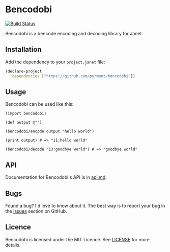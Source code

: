 # Bencodobi

[![Build Status](https://github.com/pyrmont/bencodobi/workflows/build/badge.svg)](https://github.com/pyrmont/bencodobi/actions?query=workflow%3Abuild)

Bencodobi is a bencode encoding and decoding library for Janet.

## Installation

Add the dependency to your `project.janet` file:

```clojure
(declare-project
  :dependencies ["https://github.com/pyrmont/bencodobi"])
```

## Usage

Bencodobi can be used like this:

```
(import bencodobi)

(def output @"")

(bencodobi/encode output "hello world")

(print output) # => "11:hello world"

(bencodobi/decode "13:goodbye world") # => "goodbye world"
```

## API

Documentation for Bencodobi's API is in [api.md][api].

[api]: https://github.com/pyrmont/bencodobi/blob/master/api.md

## Bugs

Found a bug? I'd love to know about it. The best way is to report your bug in
the [Issues][] section on GitHub.

[Issues]: https://github.com/pyrmont/bencodobi/issues

## Licence

Bencodobi is licensed under the MIT Licence. See [LICENSE][] for more details.

[LICENSE]: https://github.com/pyrmont/bencodobi/blob/master/LICENSE

